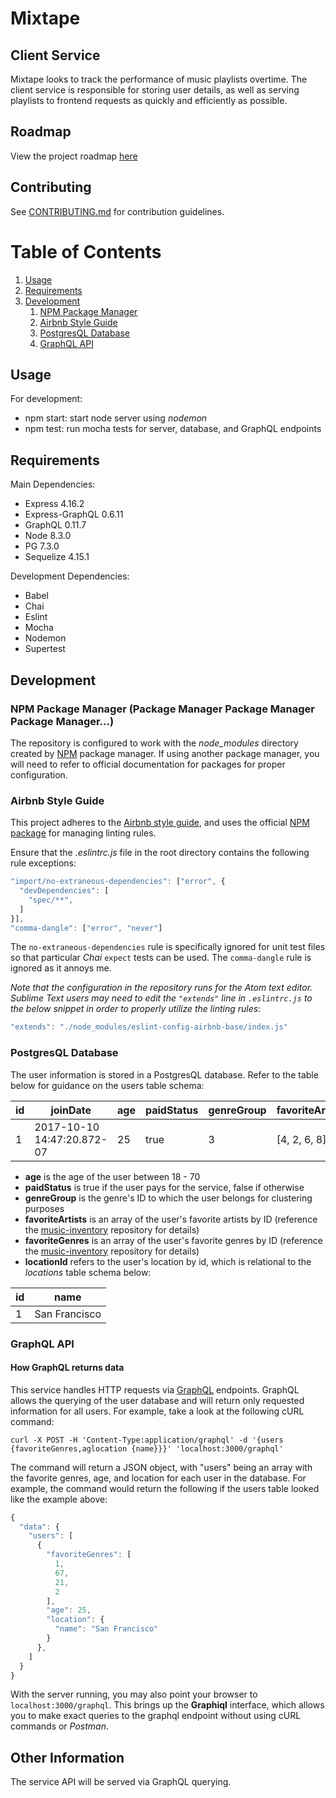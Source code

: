 # Mixtape
## Client Service

Mixtape looks to track the performance of music playlists overtime. The client service is responsible for storing user details, as well as serving playlists to frontend requests as quickly and efficiently as possible.

## Roadmap

View the project roadmap [here](LINK_TO_DOC)

## Contributing

See [CONTRIBUTING.md](CONTRIBUTING.md) for contribution guidelines.

# Table of Contents

1. [Usage](#Usage)
1. [Requirements](#requirements)
1. [Development](#development)
    1. [NPM Package Manager](#npm-package-manager)
    1. [Airbnb Style Guide](#airbnb-style-guide)
    1. [PostgresQL Database](#postgresql-database)
    1. [GraphQL API](#graphql-api)

## Usage

For development:
- npm start: start node server using *nodemon*
- npm test: run mocha tests for server, database, and GraphQL endpoints

## Requirements
Main Dependencies:
- Express 4.16.2
- Express-GraphQL 0.6.11
- GraphQL 0.11.7
- Node 8.3.0
- PG 7.3.0
- Sequelize 4.15.1

Development Dependencies:
- Babel
- Chai
- Eslint
- Mocha
- Nodemon
- Supertest

## Development

### NPM Package Manager (Package Manager Package Manager Package Manager...)
The repository is configured to work with the *node_modules* directory created by [NPM](https://www.npmjs.com/) package manager. If using another package manager, you will need to refer to official documentation for packages for proper configuration.


### Airbnb Style Guide
This project adheres to the [Airbnb style guide](https://github.com/airbnb/javascript), and uses the official [NPM package](https://www.npmjs.com/package/eslint-config-airbnb) for managing linting rules.

Ensure that the *.eslintrc.js* file in the root directory contains the following rule exceptions:
```javascript
"import/no-extraneous-dependencies": ["error", {
  "devDependencies": [
    "spec/**",
  ]
}],
"comma-dangle": ["error", "never"]
```
The `no-extraneous-dependencies` rule is specifically ignored for unit test files so that particular *Chai* `expect` tests can be used. The `comma-dangle` rule is ignored as it annoys me.

*Note that the configuration in the repository runs for the Atom text editor. Sublime Text users may need to edit the `"extends"` line in `.eslintrc.js` to the below snippet in order to properly utilize the linting rules*:
```javascript
"extends": "./node_modules/eslint-config-airbnb-base/index.js"
```


### PostgresQL Database
The user information is stored in a PostgresQL database. Refer to the table below for guidance on the users table schema:

| id | joinDate | age | paidStatus | genreGroup | favoriteArtists | favoriteGenres | locationId |
| --- | --- | --- | --- | --- | --- | --- | --- |
| 1 | 2017-10-10 14:47:20.872-07 | 25 | true | 3 | [4, 2, 6, 8] | [1, 67, 21, 2] | 1 |
- **age** is the age of the user between 18 - 70
- **paidStatus** is true if the user pays for the service, false if otherwise
- **genreGroup** is the genre's ID to which the user belongs for clustering purposes
- **favoriteArtists** is an array of the user's favorite artists by ID (reference the [music-inventory](https://github.com/mixtape81/music-inventory) repository for details)
- **favoriteGenres** is an array of the user's favorite genres by ID (reference the [music-inventory](https://github.com/mixtape81/music-inventory) repository for details)
- **locationId** refers to the user's location by id, which is relational to the *locations* table schema below:

| id | name |
| --- | --- |
| 1 | San Francisco |

### GraphQL API

#### How GraphQL returns data
This service handles HTTP requests via [GraphQL](http://graphql.org/) endpoints. GraphQL allows the querying of the user database and will return only requested information for all users. For example, take a look at the following cURL command:
```
curl -X POST -H 'Content-Type:application/graphql' -d '{users {favoriteGenres,aglocation {name}}}' 'localhost:3000/graphql'
```
The command will return a JSON object, with "users" being an array with the favorite genres, age, and location for each user in the database. For example, the command would return the following if the users table looked like the example above:
```javascript
{
  "data": {
    "users": [
      {
        "favoriteGenres": [
          1,
          67,
          21,
          2
        ],
        "age": 25,
        "location": {
          "name": "San Francisco"
        }
      },
    ]
  }
}
```
With the server running, you may also point your browser to `localhost:3000/graphql`. This brings up the **Graphiql** interface, which allows you to make exact queries to the graphql endpoint without using cURL commands or *Postman*.

## Other Information
The service API will be served via GraphQL querying.
